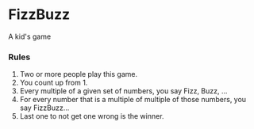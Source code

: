 # FizzBuzz
A kid's game

### Rules

1. Two or more people play this game.
2. You count up from 1.
3. Every multiple of a given set of numbers, you say Fizz, Buzz, ...
4. For every number that is a multiple of multiple of those numbers, you say FizzBuzz...
5. Last one to not get one wrong is the winner.
